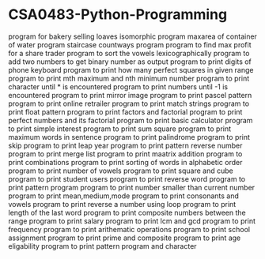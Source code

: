 # CSA0483-Python-Programming
program for bakery selling loaves
isomorphic program
maxarea of container of water program
staircase countways program
program to find max profit for a share trader
program to sort the vowels lexicographically
program to add two numbers to get binary number as output
program to print digits of phone keyboard 
program to print how many perfect squares in given range
program to print mth maximum and nth minimum number
program to print character until * is encountered
program to print numbers until -1 is encountered
program to print mirror image
program to print pascel pattern
program to print online retrailer
program to print match strings
program to print float pattern
program to print factors and factorial
program to print perfect numbers and its factorial
program to print basic calculator
program to print simple interest
program to print sum square
program to print maximum words in sentence
program to print palindrome
program to print skip
program to print leap year
program to print pattern reverse number
program to print merge list
program to print maatrix addition
program to print combinations
program to print sorting of words in alphabetic order
program to print number of vowels
program to print square and cube
program to print student users 
program to print reverse word
program to print pattern program 
program to print number smaller than current number
program to print mean,medium,mode
program to print consonants and vowels
program to print reverse a number using loop
program to print length of the last word
program to print composite numbers between the range
program to print salary
program to print lcm and gcd
program to print frequency
program to print arithematic operations
program to print school assignment
program to print prime and composite
program to print age eligability
program to print pattern program and character
